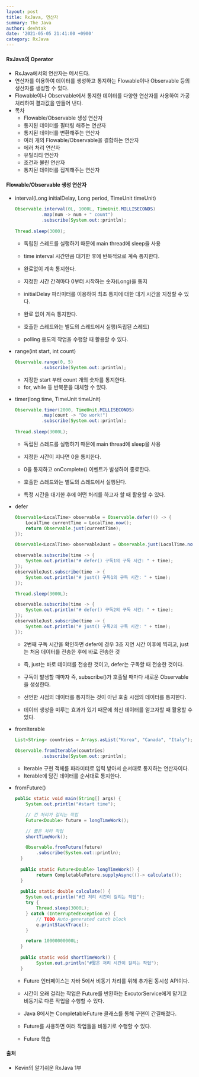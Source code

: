 ```yaml
---
layout: post
title: RxJava, 연산자
summary: The Java
author: devhtak
date: '2021-05-05 21:41:00 +0900'
category: RxJava
---
```


#### RxJava의 Operator

- RxJava에서의 연산자는 메서드다.
- 연산자를 이용하여 데이터를 생성하고 통지하는 Flowable이나 Observable 등의 생산자를 생성할 수 있다.
- Flowable이나 Observable에서 통지한 데이터를 다양한 연산자를 사용하여 가공 처리하여 결과값을 만들어 낸다.
- 목차
  - Flowable/Observable 생성 연산자
  - 통지된 데이터를 필터링 해주는 연산자
  - 통지된 데이터를 변환해주는 연산자
  - 여러 개의 Flowable/Observable을 결합하는 연산자
  - 에러 처리 연산자
  - 유틸리티 연산자
  - 조건과 불린 연산자
  - 통지된 데이터를 집계해주는 연산자

#### Flowable/Observable 생성 연산자

- interval(Long initialDelay, Long period, TimeUnit timeUnit)
  ```java
  Observable.interval(0L, 1000L, TimeUnit.MILLISECONDS)
			.map(num -> num + " count")
			.subscribe(System.out::println);
		
  Thread.sleep(3000);
  ```
    - 독립된 스레드를 실행하기 때문에 main thread에 sleep을 사용
    
  - time interval 시간만큼 대기한 후에 반복적으로 계속 통지한다.
  - 완료없이 계속 통지한다.
  - 지정한 시간 간격마다 0부터 시작하는 숫자(Long)을 통지
  - initialDelay 파라미터를 이용하여 최초 통지에 대한 대기 시간을 지정할 수 있다.
  - 완료 없이 계속 통지한다.
  - 호출한 스레드와는 별도의 스레드에서 실행(독립된 스레드)
  - polling 용도의 작업을 수행할 때 활용할 수 있다.

- range(int start, int count)
  ```java
  Observable.range(0, 5)
			.subscribe(System.out::println);
  ```
  
  - 지정한 start 부터 count 개의 숫자를 통지한다.
  - for, while 등 반복문을 대체할 수 있다.

- timer(long time, TimeUnit timeUnit)
  ```java
  Observable.timer(2000, TimeUnit.MILLISECONDS)
			.map(count -> "Do work!")
			.subscribe(System.out::println);
		
  Thread.sleep(3000L);
  ```
    - 독립된 스레드를 실행하기 때문에 main thread에 sleep을 사용
    
  - 지정한 시간이 지나면 0을 통지한다.
  - 0을 통지하고 onComplete() 이벤트가 발생하여 종료한다.
  - 호출한 스레드와는 별도의 스레드에서 실행된다.
  - 특정 시간을 대기한 후에 어떤 처리를 하고자 할 때 활용할 수 있다.

- defer
  
  ```java
  Observable<LocalTime> observable = Observable.defer(() -> {
      LocalTime currentTime = LocalTime.now();
      return Observable.just(currentTime);
  });

  Observable<LocalTime> observableJust = Observable.just(LocalTime.now());

  observable.subscribe(time -> {
      System.out.println("# defer() 구독1의 구독 시간: " + time);
  });
  observableJust.subscribe(time -> {
      System.out.println("# just() 구독1의 구독 시간: " + time);
  });

  Thread.sleep(3000L);
  
  observable.subscribe(time -> {
      System.out.println("# defer() 구독2의 구독 시간: " + time);
  });
  observableJust.subscribe(time -> {
      System.out.println("# just() 구독2의 구독 시간: " + time);
  });
  ```
    - 2번째 구독 시간을 확인하면 defer에 경우 3초 지연 시간 이후에 찍히고, just는 처음 데이터를 전송한 후에 바로 전송한 것
    - 즉, just는 바로 데이터를 전송한 것이고, defer는 구독할 때 전송한 것이다.
  
  - 구독이 발생할 때마자 즉, subscribe()가 호출될 때마다 새로운 Observable을 생성한다.
  - 선언한 시점의 데이터를 통지하는 것이 아닌 호출 시점의 데이터를 통지한다.
  - 데이터 생성을 미루는 효과가 있기 때문에 최신 데이터를 얻고자할 때 활용할 수 있다.

- fromIterable
  ```java
  List<String> countries = Arrays.asList("Korea", "Canada", "Italy");
		
  Observable.fromIterable(countries)
			.subscribe(System.out::println);
  ```
  
  - Iterable 구현 객체를 파라미터로 입력 받아서 순서대로 통지하는 연산자이다.
  - Iterable에 담긴 데이터를 순서대로 통지한다.

- fromFuture()
  ```java
  public static void main(String[] args) {
      System.out.println("#start time");

      // 긴 처리가 걸리는 작업
      Future<Double> future = longTimeWork();

      // 짧은 처리 작업
      shortTimeWork();

      Observable.fromFuture(future)
          .subscribe(System.out::println);
	}
	
	public static Future<Double> longTimeWork() {
		  return CompletableFuture.supplyAsync(()-> calculate());
	}
	
	public static double calculate() {
      System.out.println("#긴 처리 시간이 걸리는 작업");
      try {
          Thread.sleep(3000L);
      } catch (InterruptedException e) {
          // TODO Auto-generated catch block
          e.printStackTrace();
      }

      return 10000000000L;
	}
	
	public static void shortTimeWork() {
		  System.out.println("#짧은 처리 시간이 걸리는 작업");
	}
  ```
  
  - Future 인터페이스는 자바 5에서 비동기 처리를 위해 추가된 동시성 API이다.
  - 시간이 오래 걸리는 작업은 Future를 반환하는 ExcutorService에게 맡기고 비동기로 다른 작업을 수행할 수 있다.
  - Java 8에서는 CompletableFuture 클래스를 통해 구현이 간결해졌다.
  - Future를 사용하면 여러 작업들을 비동기로 수행할 수 있다.

  - Future 학습

#### 출처

- Kevin의 알기쉬운 RxJava 1부

